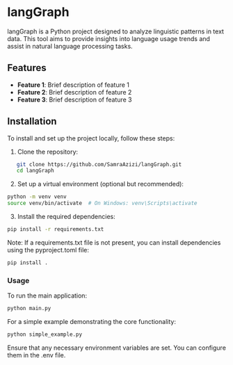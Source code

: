 # langGraph

langGraph is a Python project designed to analyze linguistic patterns in text data. This tool aims to provide insights into language usage trends and assist in natural language processing tasks.


## Features

- **Feature 1**: Brief description of feature 1
- **Feature 2**: Brief description of feature 2
- **Feature 3**: Brief description of feature 3


## Installation

To install and set up the project locally, follow these steps:

1. Clone the repository:

```bash
   git clone https://github.com/SamraAzizi/langGraph.git
   cd langGraph
```

2. Set up a virtual environment (optional but recommended):

```bash
python -m venv venv
source venv/bin/activate  # On Windows: venv\Scripts\activate

```

3. Install the required dependencies:
```bash
pip install -r requirements.txt

```

Note: If a requirements.txt file is not present, you can install dependencies using the pyproject.toml file:

```bash
pip install .
```

### Usage

To run the main application:

```bash
python main.py
```

For a simple example demonstrating the core functionality:

```bash
python simple_example.py
```

Ensure that any necessary environment variables are set. You can configure them in the .env file.

